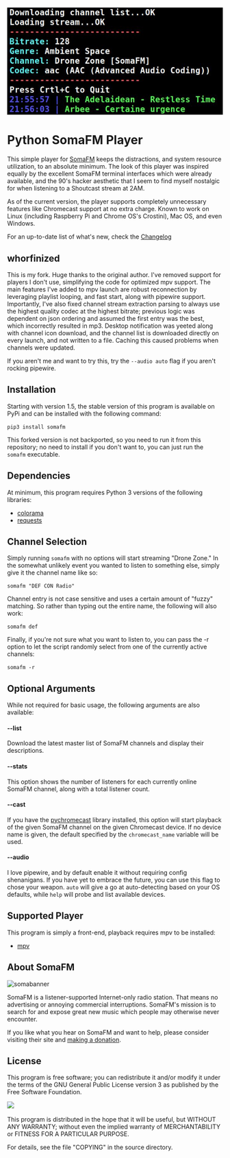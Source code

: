 ![feat_img](screenshots/playing.jpg)
# Python SomaFM Player
This simple player for [SomaFM](https://somafm.com/) keeps the distractions, and system resource utilization, to an absolute minimum. The look of this player was inspired equally by the excellent SomaFM terminal interfaces which were already available, and the 90's hacker aesthetic that I seem to find myself nostalgic for when listening to a Shoutcast stream at 2AM.

As of the current version, the player supports completely unnecessary features like Chromecast support at no extra charge. Known to work on Linux (including Raspberry Pi and Chrome OS's Crostini), Mac OS, and even Windows.

For an up-to-date list of what's new, check the [Changelog](CHANGELOG.md)


## whorfinized
This is my fork.  Huge thanks to the original author.  I've removed support for players I don't use, simplifying the code for optimized mpv support.
The main features I've added to mpv launch are robust reconnection by leveraging playlist looping, and fast start, along with pipewire support.
Importantly, I've also fixed channel stream extraction parsing to always use the highest quality codec at the highest bitrate; previous logic was dependent on json ordering and assumed the first entry was the best, which incorrectly resulted in mp3.
Desktop notification was yeeted along with channel icon download, and the channel list is downloaded directly on every launch, and not written to a file.  Caching this caused problems when channels were updated.

If you aren't me and want to try this, try the `--audio auto` flag if you aren't rocking pipewire.

## Installation
Starting with version 1.5, the stable version of this program is available on PyPi and can be installed with the following command:

```console
pip3 install somafm
```
This forked version is not backported, so you need to run it from this repository; no need to install if you don't want to, you can just run the `somafm` executable.

## Dependencies
At minimum, this program requires Python 3 versions of the following libraries:

* [colorama](https://pypi.org/project/colorama/)
* [requests](https://3.python-requests.org/)

## Channel Selection
Simply running `somafm` with no options will start streaming "Drone Zone." In the somewhat unlikely event you wanted to listen to something else, simply give it the channel name like so:

```console
somafm "DEF CON Radio"
```

Channel entry is not case sensitive and uses a certain amount of "fuzzy" matching. So rather than typing out the entire name, the following will also work:

```console
somafm def
```

Finally, if you're not sure what you want to listen to, you can pass the -r option to let the script randomly select from one of the currently active channels:

```console
somafm -r
```

## Optional Arguments
While not required for basic usage, the following arguments are also available:

#### --list
Download the latest master list of SomaFM channels and display their descriptions.

#### --stats
This option shows the number of listeners for each currently online SomaFM channel, along with a total listener count.

#### --cast
If you have the [pychromecast](https://github.com/balloob/pychromecast) library installed, this option will start playback of the given SomaFM channel on the given Chromecast device. If no device name is given, the default specified by the `chromecast_name` variable will be used.

#### --audio
I love pipewire, and by default enable it without requiring config shenanigans.
If you have yet to embrace the future, you can use this flag to chose your weapon.
`auto` will give a go at auto-detecting based on your OS defaults, while `help` will probe and list available devices.

## Supported Player
This program is simply a front-end, playback requires mpv to be installed:
* [mpv](https://mpv.io/)

## About SomaFM
![somabanner](http://somafm.com/linktous/728x90sfm.jpg)

SomaFM is a listener-supported Internet-only radio station. That means no advertising or annoying commercial interruptions. SomaFM's mission is to search for and expose great new music which people may otherwise never encounter.

If you like what you hear on SomaFM and want to help, please consider visiting their site and [making a donation](https://somafm.com/support/).

## License
This program is free software; you can redistribute it and/or modify it under the terms of the GNU General Public License version 3 as published by the Free Software Foundation.

![](https://www.gnu.org/graphics/gplv3-127x51.png)

This program is distributed in the hope that it will be useful, but WITHOUT ANY WARRANTY; without even the implied warranty of MERCHANTABILITY or FITNESS FOR A PARTICULAR PURPOSE.

For details, see the file "COPYING" in the source directory.
